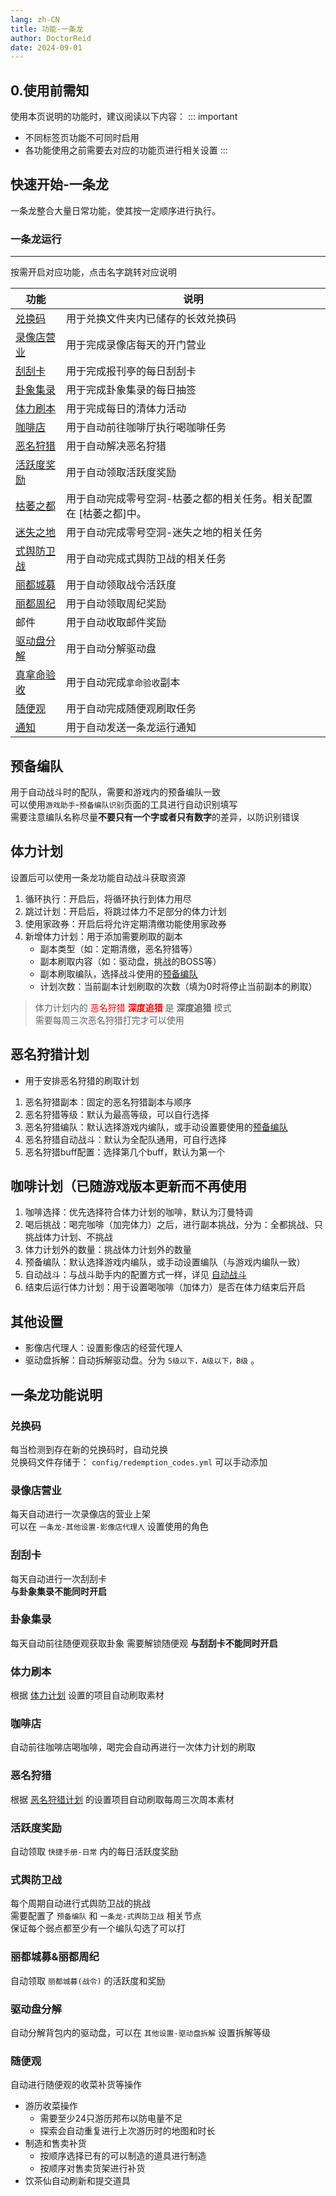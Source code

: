```yaml
---
lang: zh-CN
title: 功能-一条龙
author: DoctorReid
date: 2024-09-01
---
```

## 0.使用前需知

使用本页说明的功能时，建议阅读以下内容：
::: important
- 不同标签页功能不可同时启用
- 各功能使用之前需要去对应的功能页进行相关设置
:::

## 快速开始-一条龙
一条龙整合大量日常功能，使其按一定顺序进行执行。

### 一条龙运行
--- 
按需开启对应功能，点击名字跳转对应说明

|  功能   | 说明  |
|  ----  | ----  |
| [兑换码](#兑换码) | 用于兑换文件夹内已储存的长效兑换码 |
| [录像店营业](#录像店营业) | 用于完成录像店每天的开门营业 |
| [刮刮卡](#刮刮卡) | 用于完成报刊亭的每日刮刮卡 |
| [卦象集录](#卦象集录) | 用于完成卦象集录的每日抽签 |
| [体力刷本](#体力刷本) | 用于完成每日的清体力活动 |
| [咖啡店](#咖啡店) | 用于自动前往咖啡厅执行喝咖啡任务 |
| [恶名狩猎](#恶名狩猎) | 用于自动解决恶名狩猎 |
| [活跃度奖励](#活跃度奖励) | 用于自动领取活跃度奖励 |
| [枯萎之都](./feat_hollow_zero.md) | 用于自动完成零号空洞-枯萎之都的相关任务。相关配置在 [枯萎之都]中。 |
| [迷失之地](./feat_lost_void.md) | 用于自动完成零号空洞-迷失之地的相关任务 |
| [式舆防卫战](#式舆防卫战) | 用于自动完成式舆防卫战的相关任务 |
| [丽都城募](#丽都城募丽都周纪) | 用于自动领取战令活跃度 |
| [丽都周纪](#丽都城募丽都周纪) | 用于自动领取周纪奖励 |
| 邮件 | 用于自动收取邮件奖励 |
| [驱动盘分解](#驱动盘分解) | 用于自动分解驱动盘 |
| [真拿命验收](./feat_game_assistant.md#拿命验收) | 用于自动完成`拿命验收`副本 |
| [随便观](#随便观) | 用于自动完成随便观刷取任务 |
| [通知](./feat_notify.md) | 用于自动发送一条龙运行通知 |

## 预备编队

用于自动战斗时的配队，需要和游戏内的预备编队一致  
可以使用`游戏助手`-`预备编队识别`页面的工具进行自动识别填写  
需要注意编队名称尽量**不要只有一个字或者只有数字**的差异，以防识别错误  

## 体力计划
设置后可以使用一条龙功能自动战斗获取资源

1. 循环执行：开启后，将循环执行到体力用尽
1. 跳过计划：开启后，将跳过体力不足部分的体力计划
1. 使用家政券：开启后将允许定期清缴功能使用家政券
1. 新增体力计划：用于添加需要刷取的副本
   - 副本类型（如：定期清缴，恶名狩猎等）
   - 副本刷取内容（如：驱动盘，挑战的BOSS等）
   - 副本刷取编队，选择战斗使用的[预备编队](#预备编队)
   - 计划次数：当前副本计划刷取的次数（填为0时将停止当前副本的刷取）

> 体力计划内的 <font color="red">恶名狩猎 **深度追猎** </font> 是 **深度追猎** 模式  
> 需要每周三次恶名狩猎打完才可以使用

## 恶名狩猎计划

- 用于安排恶名狩猎的刷取计划
1. 恶名狩猎副本：固定的恶名狩猎副本与顺序
1. 恶名狩猎等级：默认为最高等级，可以自行选择
1. 恶名狩猎编队：默认选择游戏内编队，或手动设置要使用的[预备编队](#预备编队)
1. 恶名狩猎自动战斗：默认为全配队通用，可自行选择
1. 恶名狩猎buff配置：选择第几个buff，默认为第一个

## 咖啡计划（已随游戏版本更新而不再使用

1. 咖啡选择：优先选择符合体力计划的咖啡，默认为汀曼特调
1. 喝后挑战：喝完咖啡（加完体力）之后，进行副本挑战，分为：全都挑战、只挑战体力计划、不挑战
1. 体力计划外的数量：挑战体力计划外的数量
1. 预备编队：默认选择游戏内编队，或手动设置编队（与游戏内编队一致）
1. 自动战斗：与战斗助手内的配置方式一样，详见 [自动战斗](./feat_battle_assistant.md)
1. 结束后运行体力计划：用于设置喝咖啡（加体力）是否在体力结束后开启 

## 其他设置

- 影像店代理人：设置影像店的经营代理人
- 驱动盘拆解：自动拆解驱动盘。分为 `S级以下，A级以下，B级` 。

## 一条龙功能说明
### 兑换码
每当检测到存在新的兑换码时，自动兑换  
兑换码文件存储于： `config/redemption_codes.yml` 可以手动添加

### 录像店营业
每天自动进行一次录像店的营业上架  
可以在 `一条龙-其他设置-影像店代理人` 设置使用的角色

### 刮刮卡
每天自动进行一次刮刮卡  
**与卦象集录不能同时开启**

### 卦象集录
每天自动前往随便观获取卦象 需要解锁随便观
**与刮刮卡不能同时开启**

### 体力刷本
根据 [体力计划](#体力计划) 设置的项目自动刷取素材

### 咖啡店
自动前往咖啡店喝咖啡，喝完会自动再进行一次体力计划的刷取

### 恶名狩猎
根据 [恶名狩猎计划](#恶名狩猎计划) 的设置项目自动刷取每周三次周本素材

### 活跃度奖励
自动领取 `快捷手册-日常` 内的每日活跃度奖励

### 式舆防卫战
每个周期自动进行式舆防卫战的挑战  
需要配置了 `预备编队` 和 `一条龙-式舆防卫战` 相关节点  
保证每个弱点都至少有一个编队勾选了可以打

### 丽都城募&丽都周纪
自动领取 `丽都城募(战令)` 的活跃度和奖励

### 驱动盘分解
自动分解背包内的驱动盘，可以在 `其他设置-驱动盘拆解` 设置拆解等级

### 随便观
自动进行随便观的收菜补货等操作
- 游历收菜操作
   - 需要至少24只游历邦布以防电量不足
   - 探索会自动重复进行上次游历时的地图和时长
- 制造和售卖补货
   - 按顺序选择已有的可以制造的道具进行制造
   - 按顺序对售卖货架进行补货
- 饮茶仙自动刷新和提交道具